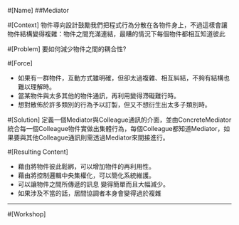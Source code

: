 #[Name] 
##Mediator

#[Context]
物件導向設計鼓勵我們把程式行為分散在各物件身上，不過這樣會讓物件結構變得複雜：物件之間充滿連結，最糟的情況下每個物件都相互知道彼此

#[Problem]
要如何減少物件之間的耦合性?

#[Force]
* 如果有一群物件，互動方式雖明確，但卻太過複雜、相互糾結，不夠有結構也難以理解時。
* 當某物件與太多其他的物件通訊，再利用變得滯礙難行時。
* 想對散佈於許多類別的行為予以訂製，但又不想衍生出太多子類別時。

#[Solution]
定義一個Mediator與Colleague通訊的介面，並由ConcreteMediator統合每一個Colleague物件實做出集體行為，每個Colleague都知道Mediator，如果要與其他Colleague通訊則需透過Mediator來間接進行。

#[Resulting Content]
* 藉由將物件彼此鬆綁，可以增加物件的再利用性。
* 藉由將控制邏輯中央集權化，可以簡化系統維護。
* 可以讓物件之間所傳遞的訊息 變得簡單而且大幅減少。
* 如果涉及不當的話，居間協調者本身會變得過於複雜

***
#[Workshop]
